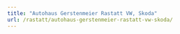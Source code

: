 ```yaml
---
title: "Autohaus Gerstenmeier Rastatt VW, Skoda"
url: /rastatt/autohaus-gerstenmeier-rastatt-vw-skoda/
---
```

